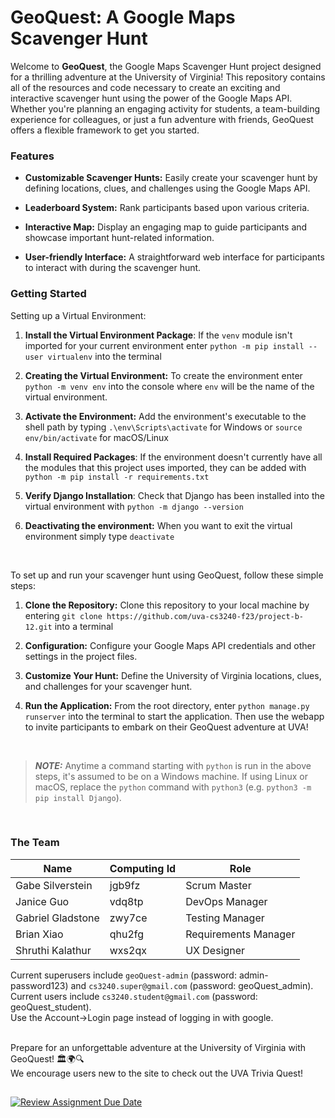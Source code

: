 # GeoQuest: A Google Maps Scavenger Hunt

Welcome to __GeoQuest__, the Google Maps Scavenger Hunt project designed for a thrilling adventure at the University of Virginia! This repository contains all of the resources and code necessary to create an exciting and interactive scavenger hunt using the power of the Google Maps API. Whether you're planning an engaging activity for students, a team-building experience for colleagues, or just a fun adventure with friends, GeoQuest offers a flexible framework to get you started.

### Features
* __Customizable Scavenger Hunts:__ Easily create your scavenger hunt by defining locations, clues, and challenges using the Google Maps API.

* __Leaderboard System:__ Rank participants based upon various criteria.

* __Interactive Map:__ Display an engaging map to guide participants and showcase important hunt-related information.

* __User-friendly Interface:__ A straightforward web interface for participants to interact with during the scavenger hunt.


### Getting Started

Setting up a Virtual Environment: 
1. __Install the Virtual Environment Package__: If the ```venv``` module isn't imported for your current environment enter ```python -m pip install --user virtualenv``` into the terminal

2. __Creating the Virtual Environment:__ To create the environment enter ```python -m venv env``` into the console where ```env``` will be the name of the virtual environment.

3. __Activate the Environment:__ Add the environment's executable to the shell path by typing ```.\env\Scripts\activate``` for Windows or ```source env/bin/activate``` for macOS/Linux

4. __Install Required Packages__: If the environment doesn't currently have all the modules that this project uses imported, they can be added with ```python -m pip install -r requirements.txt```

5. __Verify Django Installation__: Check that Django has been installed into the virtual environment with ```python -m django --version```

6. __Deactivating the environment:__ When you want to exit the virtual environment simply type ```deactivate```


<br>


To set up and run your scavenger hunt using GeoQuest, follow these simple steps:

1. __Clone the Repository:__ Clone this repository to your local machine by entering ```git clone https://github.com/uva-cs3240-f23/project-b-12.git``` into a terminal

2. __Configuration:__ Configure your Google Maps API credentials and other settings in the project files.

3. __Customize Your Hunt:__ Define the University of Virginia locations, clues, and challenges for your scavenger hunt.

4. __Run the Application:__ From the root directory, enter ```python manage.py runserver``` into the terminal to start the application. Then use the webapp to invite participants to embark on their GeoQuest adventure at UVA!


<br>


> **_NOTE:_**  Anytime a command starting with ```python``` is run in the above steps, it's assumed to be on a Windows machine. If using Linux or macOS, replace the ```python``` command with ```python3``` (e.g. ```python3 -m pip install Django```). 

<br>


### The Team

| Name              | Computing Id | Role                 |
| --------          | -------      | -------              |
| Gabe Silverstein  | jgb9fz       | Scrum Master         |
| Janice Guo        | vdq8tp       | DevOps Manager       |
| Gabriel Gladstone | zwy7ce       | Testing Manager      |
| Brian Xiao        | qhu2fg       | Requirements Manager |
| Shruthi Kalathur  | wxs2qx       | UX Designer          |

Current superusers include ```geoQuest-admin``` (password: admin-password123) and ```cs3240.super@gmail.com``` (password: geoQuest_admin).
Current users include ```cs3240.student@gmail.com``` (password: geoQuest_student).
<br>
Use the Account->Login page instead of logging in with google. 

<br>
Prepare for an unforgettable adventure at the University of Virginia with GeoQuest! 🏛️🌍🔍
<br>
We encourage users new to the site to check out the UVA Trivia Quest!

## 

[![Review Assignment Due Date](https://classroom.github.com/assets/deadline-readme-button-24ddc0f5d75046c5622901739e7c5dd533143b0c8e959d652212380cedb1ea36.svg)](https://classroom.github.com/a/xHnRfY9D)
